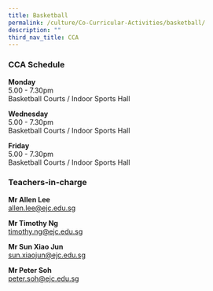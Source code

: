 ```yaml
---
title: Basketball
permalink: /culture/Co-Curricular-Activities/basketball/
description: ""
third_nav_title: CCA
---
```

### CCA Schedule

**Monday**  
5.00 - 7.30pm  
Basketball Courts / Indoor Sports Hall

**Wednesday**  
5.00 - 7.30pm  
Basketball Courts / Indoor Sports Hall

**Friday**  
5.00 - 7.30pm  
Basketball Courts / Indoor Sports Hall


### Teachers-in-charge

**Mr Allen Lee**  
[allen.lee@ejc.edu.sg](mailto:allen.lee@ejc.edu.sg)

**Mr Timothy Ng**  
[timothy.ng@ejc.edu.sg](mailto:timothy.ng@ejc.edu.sg)

**Mr Sun Xiao Jun**  
[sun.xiaojun@ejc.edu.sg](mailto:sun.xiaojun@ejc.edu.sg)

**Mr Peter Soh**  
[peter.soh@ejc.edu.sg](mailto:peter.soh@ejc.edu.sg)